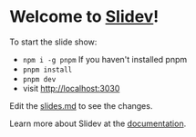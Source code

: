 # Welcome to [Slidev](https://github.com/slidevjs/slidev)!

To start the slide show:

- `npm i -g pnpm` If you haven't installed pnpm
- `pnpm install`
- `pnpm dev`
- visit <http://localhost:3030>

Edit the [slides.md](./slides.md) to see the changes.

Learn more about Slidev at the [documentation](https://sli.dev/).
